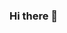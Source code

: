 ### Hi there 👋

<!--
**yagizerdem/YagizErdem** is a ✨ _special_ ✨ repository because its `README.md` (this file) appears on your GitHub profile.

Here are some ideas to get you started:

- 🔭 I’m currently working on ...
- 🌱 I’m currently learning PHP / ASP.NET core MVC
- 👯 I’m looking to collaborate on ...
- 🤔 I’m looking for help with PHP
- 💬 Ask me about ...
- 📫 How to reach me: yagizerdembusiness@outlook.com
- Deu/Ceng prep student 
-B2 level english
-->

